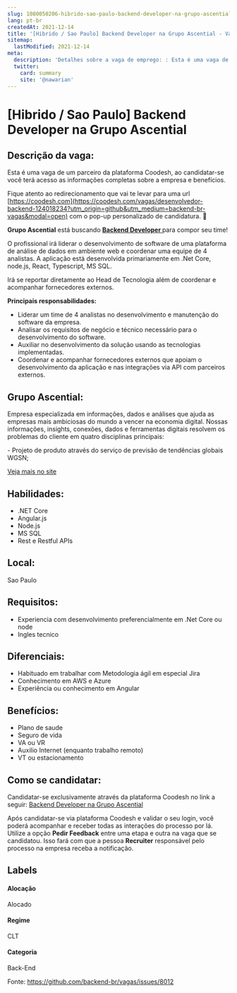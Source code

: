 ```yaml
---
slug: 1080050206-hibrido-sao-paulo-backend-developer-na-grupo-ascential
lang: pt-br
createdAt: 2021-12-14
title: '[Hibrido / Sao Paulo] Backend Developer na Grupo Ascential - Vaga de Emprego'
sitemap:
  lastModified: 2021-12-14
meta:
  description: 'Detalhes sobre a vaga de emprego: : Esta é uma vaga de um parceiro da plataforma Coodesh, ao candidatar-se você terá acesso as informações completas sobre a empresa e benefícios.  Fique atento ao redirecionamento que vai te levar para uma url [https://coodesh.com](https://coodesh.com/vagas/desenvolvedor-backend-124018234?utm_origin=github&utm_medium=backend-br-vagas&modal=open) com o pop-up personalizado de candidatura. 👋 <p><strong>Grupo Ascential</strong> está buscando <strong><ins>Backend Developer </ins></strong>para compor seu time!</p> <p>O profissional irá liderar o desenvolvimento de software de uma plataforma de análise de dados em ambiente web e coordenar uma equipe de 4 analistas. A aplicação está desenvolvida primariamente em .Net Core, node.js, React, Typescript, MS SQL.</p> <p>Irá se reportar diretamente ao Head de Tecnologia além de coordenar e acompanhar fornecedores externos.</p> <p><strong>Principais responsabilidades:</strong></p> <ul> <li>Liderar um time de 4 analistas no desenvolvimento e manutenção do software da empresa.</li> <li>Analisar os requisitos de negócio e técnico necessário para o desenvolvimento do software.</li> <li>Auxiliar no desenvolvimento da solução usando as tecnologias implementadas.</li> <li>Coordenar e acompanhar fornecedores externos que apoiam o desenvolvimento da aplicação e nas integrações via API com parceiros externos.</li> </ul> <p></p>'
  twitter:
    card: summary
    site: '@nawarian'
---
```


# [Hibrido / Sao Paulo] Backend Developer na Grupo Ascential

## Descrição da vaga: 
Esta é uma vaga de um parceiro da plataforma Coodesh, ao candidatar-se você terá acesso as informações completas sobre a empresa e benefícios.


Fique atento ao redirecionamento que vai te levar para uma url [https://coodesh.com](https://coodesh.com/vagas/desenvolvedor-backend-124018234?utm_origin=github&utm_medium=backend-br-vagas&modal=open) com o pop-up personalizado de candidatura. 👋
<p><strong>Grupo Ascential</strong> está buscando <strong><ins>Backend Developer </ins></strong>para compor seu time!</p>
<p>O profissional irá liderar o desenvolvimento de software de uma plataforma de análise de dados em ambiente web e coordenar uma equipe de 4 analistas. A aplicação está desenvolvida primariamente em .Net Core, node.js, React, Typescript, MS SQL.</p>
<p>Irá se reportar diretamente ao Head de Tecnologia além de coordenar e acompanhar fornecedores externos.</p>
<p><strong>Principais responsabilidades:</strong></p>
<ul>
<li>Liderar um time de 4 analistas no desenvolvimento e manutenção do software da empresa.</li>
<li>Analisar os requisitos de negócio e técnico necessário para o desenvolvimento do software.</li>
<li>Auxiliar no desenvolvimento da solução usando as tecnologias implementadas.</li>
<li>Coordenar e acompanhar fornecedores externos que apoiam o desenvolvimento da aplicação e nas integrações via API com parceiros externos.</li>
</ul>
<p></p>

## Grupo Ascential: 
 <p>Empresa especializada em informações, dados e análises que ajuda as empresas mais ambiciosas do mundo a vencer na economia digital. Nossas informações, insights, conexões, dados e ferramentas digitais resolvem os problemas do cliente em quatro disciplinas principais:</p>
<p>- Projeto de produto através do serviço de previsão de tendências globais WGSN;</p><a href='https://coodesh.com/empresas/grupo-ascential'>Veja mais no site</a>

 ## Habilidades: 
 - .NET Core 
- Angular.js 
- Node.js 
- MS SQL 
- Rest e Restful APIs
## Local: 
 Sao Paulo
## Requisitos: 
 - Experiencia com desenvolvimento preferencialmente em .Net Core ou node 
- Ingles tecnico
## Diferenciais: 
 - Habituado em trabalhar com Metodologia ágil em especial Jira 
- Conhecimento em AWS e Azure 
- Experiência ou conhecimento em Angular
## Benefícios: 
 - Plano de saude 
- Seguro de vida 
- VA ou VR 
- Auxilio Internet (enquanto trabalho remoto) 
- VT ou estacionamento
## Como se candidatar:
Candidatar-se exclusivamente através da plataforma Coodesh no link a seguir: [Backend Developer na Grupo Ascential](https://coodesh.com/vagas/desenvolvedor-backend-124018234?utm_origin=github&utm_medium=backend-br-vagas&modal=open)


Após candidatar-se via plataforma Coodesh e validar o seu login, você poderá acompanhar e receber todas as interações do processo por lá. Utilize a opção **Pedir Feedback** entre uma etapa e outra na vaga que se candidatou. Isso fará com que a pessoa **Recruiter** responsável pelo processo na empresa receba a notificação.
## Labels
#### Alocação
Alocado
#### Regime
CLT
#### Categoria
Back-End

Fonte: https://github.com/backend-br/vagas/issues/8012
